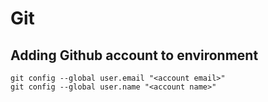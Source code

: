 # Git

## Adding Github account to environment
```
git config --global user.email "<account email>"
git config --global user.name "<account name>"
```